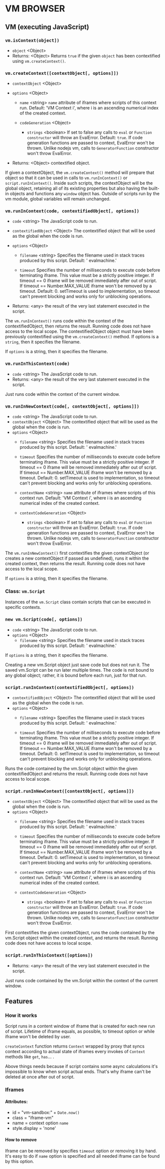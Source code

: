 # VM BROWSER


## VM (executing JavaScript)

### `vm.isContext(object])`

* `object` \<Object\>
* Returns: \<Object\> Returns `true` if the given `object` has been contextified using `vm.createContext()`.

### `vm.createContext([contextObject[, options]])`

* `contextObject` \<Object\>
* `options` \<Object\>
    * `name` \<string\> `name` attribute of iframes where scripts of this context run. Default: 'VM Context i', where i
      is an ascending numerical index of the created context.

    * `codeGeneration` \<Object\>
        * `strings` \<boolean\> If set to false any calls to `eval` or `Function constructor` will throw an EvalError.
          Default: `true`. If code generation functions are passed to context, EvalError won't be thrown. Unlike nodejs
          vm, calls to `GeneratorFunction` constructor won't throw EvalError.


* Returns: \<Object\> contextified object.

If given a contextObject, the `vm.createContext()` method will prepare that object so that it can be used in calls to
`vm.runInContext()` or `script.runInContext()`. Inside such scripts, the contextObject will be the global object,
retaining all of its existing properties but also having the built-in objects and functions any `window` object has.
Outside of scripts run by the vm module, global variables will remain unchanged.

### `vm.runInContext(code, contextifiedObject[, options])`

* `code` \<string\> The JavaScript code to run.
* `contextifiedObject` \<Object\> The contextified object that will be used as the global when the code is run.
* `options` \<Object\>
    * `filename` \<string\> Specifies the filename used in stack traces produced by this script. Default: '
      evalmachine.<anonymous>'

    * `timeout` <integer> Specifies the number of milliseconds to execute code before terminating iframe. This value
      must be a strictly positive integer.
      If timeout == 0 iframe will be removed immediately after out of script.
      If timeout == Number.MAX_VALUE iframe won't be removed by a timeout.
      Default: 0.
      setTimeout is used to implementation, so timeout can't prevent blocking and works only for unblocking operations.

* Returns: \<any\> the result of the very last statement executed in the script.

The `vm.runInContext()` runs code within the context of the contextifiedObject, then returns the result. Running code
does not have access to the local scope. The contextifiedObject object must have been previously contextified using
the `vm.createContext()` method. If options is a `string`, then it specifies the filename.

If `options` is a string, then it specifies the filename.

### `vm.runInThisContext(code)`

* `code` \<string\> The JavaScript code to run.
* Returns: \<any\> the result of the very last statement executed in the script.

Just runs code within the context of the current window.


### `vm.runInNewContext(code[, contextObject[, options]])`


* `code` \<string\> The JavaScript code to run.
* `contextObject` \<Object\> The contextified object that will be used as the global when the code is run.
* `options` \<Object\>
    * `filename` \<string\> Specifies the filename used in stack traces produced by this script. Default: '
      evalmachine.<anonymous>'

    * `timeout` <integer> Specifies the number of milliseconds to execute code before terminating iframe. This value
      must be a strictly positive integer.
      If timeout == 0 iframe will be removed immediately after out of script.
      If timeout == Number.MAX_VALUE iframe won't be removed by a timeout.
      Default: 0.
      setTimeout is used to implementation, so timeout can't prevent blocking and works only for unblocking operations.

   * `contextName` \<string\> `name` attribute of iframes where scripts of this context run. Default: 'VM Context i', where i
    is an ascending numerical index of the created context.

   * `contextCodeGeneration` \<Object\>
       * `strings` \<boolean\> If set to false any calls to `eval` or `Function constructor` will throw an EvalError.
        Default: `true`. If code generation functions are passed to context, EvalError won't be thrown. Unlike nodejs
        vm, calls to `GeneratorFunction` constructor won't throw EvalError.

The `vm.runInNewContext()` first contextifies the given contextObject (or creates a new contextObject if passed
as undefined), runs it within the created context, then returns the result.
Running code does not have access to the local scope.


If `options` is a string, then it specifies the filename.


### Class: `vm.Script`


Instances of the `vm.Script` class contain scripts that can be executed in specific contexts.


### `new vm.Script(code[, options])`

* `code` \<string\> The JavaScript code to run.
* `options` \<Object\>
    * `filename` \<string\> Specifies the filename used in stack traces produced by this script. Default: '
      evalmachine.<anonymous>'

If `options` is a string, then it specifies the filename.

Creating a new vm.Script object just save code but does not run it. The saved vm.Script can be run later multiple times.
The code is not bound to any global object; rather, it is bound before each run, just for that run.


### `script.runInContext(contextifiedObject[, options])`


* `contextifiedObject` \<Object\> The contextified object that will be used as the global when the code is run.
* `options` \<Object\>
    * `filename` \<string\> Specifies the filename used in stack traces produced by this script. Default: '
      evalmachine.<anonymous>'

    * `timeout` <integer> Specifies the number of milliseconds to execute code before terminating iframe. This value
      must be a strictly positive integer.
      If timeout == 0 iframe will be removed immediately after out of script.
      If timeout == Number.MAX_VALUE iframe won't be removed by a timeout.
      Default: 0.
      setTimeout is used to implementation, so timeout can't prevent blocking and works only for unblocking operations.

Runs the code contained by the vm.Script object within the given contextifiedObject and returns the result.
Running code does not have access to local scope.


### `script.runInNewContext([contextObject[, options]])`


* `contextObject` \<Object\> The contextified object that will be used as the global when the code is run.
* `options` \<Object\>
    * `filename` \<string\> Specifies the filename used in stack traces produced by this script. Default: '
      evalmachine.<anonymous>'

    * `timeout` <integer> Specifies the number of milliseconds to execute code before terminating iframe. This value
      must be a strictly positive integer.
      If timeout == 0 iframe will be removed immediately after out of script.
      If timeout == Number.MAX_VALUE iframe won't be removed by a timeout.
      Default: 0.
      setTimeout is used to implementation, so timeout can't prevent blocking and works only for unblocking operations.

    * `contextName` \<string\> `name` attribute of iframes where scripts of this context run. Default: 'VM Context i', where i
      is an ascending numerical index of the created context.

    * `contextCodeGeneration` \<Object\>
        * `strings` \<boolean\> If set to false any calls to `eval` or `Function constructor` will throw an EvalError.
          Default: `true`. If code generation functions are passed to context, EvalError won't be thrown. Unlike nodejs
          vm, calls to `GeneratorFunction` constructor won't throw EvalError.

First contextifies the given contextObject, runs the code contained by the vm.Script object within
the created context, and returns the result. Running code does not have access to local scope.


### `script.runInThisContext([options])`

* Returns: \<any\> the result of the very last statement executed in the script.

Just runs code contained by the vm.Script within the context of the current window.


## Features


### How it works

Script runs in a content window of iframe that is created for each new run of script. Lifetime of iframe equals, as
possible, to timeout option or while iframe won't be deleted by user.

`createContext` function returns `Context` wrapped by proxy that syncs context according to actual state of iframes
every invokes of `Context` methods like `get`, `has`... .

Above things needs because if script contains some async calculations it's impossible to know when script actual ends.
That's why iframe can't be deleted at once after out of script.


### Iframes

#### Attributes:

* id = "vm-sandbox:" + `Date.now()`
* class = "iframe-vm"
* name = context option `name`
* style.display = 'none'

#### How to remove

Iframe can be removed by specifies `timeout` option or removing it by hand. It's easy to do if `name` option is specified
and all needed iframe can be found by this option.
